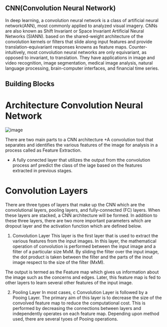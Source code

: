 ## CNN(Convolution Neural Network)
In deep learning, a convolution neural network is a class of artificial neural network(ANN), most commonly applied to analyzed visual imagery. CNNs are also known as Shift Invariant or Space Invariant Artificial Neural Networks (SIANN). based on the shared-weight architecture of the convolution kernels or filters that slide along input features and provide translation-equivariant responses knowns as feature maps. Counter-intuitively, most convolution neural networks are only equivariant, as opposed to invariant, to translation. They have applications in image and video recognition, image segmentation, medical image analysis, natural language processing, brain-computer interfaces, and financial time series.
## Building Blocks
# Architecture Convolution Neural Network
![image](https://user-images.githubusercontent.com/89575378/163771302-32fb640d-b9b7-4bed-bfa1-7e35777d9bda.png)

There are two main parts to a CNN architecture
+A convolution tool that separates and identifies the various features of the image for  analysis in a process called as Feature Extraction.
+ A fully conected layer that utilizes the output from tthe convolution process anf predict the class of the iage based on the features extracted in previous stages.
# Convolution Layers 
There are three types of layers that make up the CNN which are the convolutional layers, pooling layers, and fully-connected (FC) layers. When these layers are stacked, a CNN architecture will be formed. In addition to these three layers, there are two more important parameters which are dropout layer and the activation function which are defined below.
1. Convolution Layer
This layer is the first layer that is used to extract the various features from the input images. In this layer, the mathematical operation of convolution is performed between the input image and a filter of a particular size MxM. By sliding the filter over the input image, the dot product is taken between the filter and the parts of the inout image respect to the size of the filter (MxM).

The output is termed as the Feature map which gives us information about the image such as the concerns and edges. Later, this feature map is fed to other layers to learn several other features of the input image.

2. Pooling Layer
In most cases, c Convolution Layer is followed by a Pooing Layer. The primary aim of this layer is to decrease the size of the convolved feature map to reduce the computational cost. This is performed by decreasing the connections between layers and independently operates on each feature map. Depending upon method used, there are several tyoes of Pooing operations.
